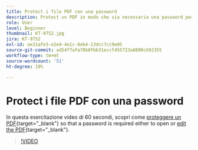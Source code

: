 ```yaml
---
title: Protect i file PDF con una password
description: Protect un PDF in modo che sia necessaria una password per aprire o modificare il PDF
role: User
level: Beginner
thumbnail: KT-9752.jpg
jira: KT-9752
exl-id: ae31afe3-e2e4-4e1c-8eb4-13dcc7cc9e05
source-git-commit: ad54f7afa78b0fbb31eccf455723a8890cb92355
workflow-type: tm+mt
source-wordcount: '51'
ht-degree: 19%

---
```


# Protect i file PDF con una password

In questa esercitazione video di 60 secondi, scopri come [proteggere un PDF](https://www.adobe.com/it/acrobat/online/password-protect-pdf.html){target="_blank"} so that a password is required either to open or [edit the PDF](https://www.adobe.com/it/acrobat/online/pdf-editor.html){target="_blank"}.

>[!VIDEO](https://video.tv.adobe.com/v/340075?quality=12&learn=on&hidetitle=true)
